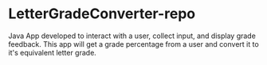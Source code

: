 # LetterGradeConverter-repo
Java App developed to interact with a user, collect input, and display grade feedback. This app will get a grade percentage from a user and convert it to it's equivalent letter grade.

